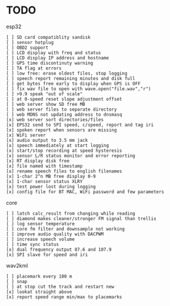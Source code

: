 # TODO

esp32

    [ ] SD card compatiblity sandisk
    [ ] sensor hotplug
    [ ] OBD2 support
    [ ] LCD display with freq and status
    [ ] LCD display IP address and hostname
    [ ] GPS time discontinuty warning
    [ ] TA flag at errors
    [ ] low free: erase oldest files, stop logging
    [ ] speech report remaining minutes and disk full
    [ ] get bytes free early to display when GPS is OFF
    [ ] fix wav file to open with wave.open("file.wav","r")
    [ ] >9.9 speak "out of scale"
    [ ] at 0-speed reset slope adjustment offset
    [ ] web server show SD free MB
    [ ] web server files to separate directory
    [ ] web MDNS not updating address to dnsmasq
    [x] web server sort directories/files
    [x] EPS32 send to SPI speed, c/speed, report and tag iri
    [x] spoken report when sensors are missing
    [x] WiFi server
    [x] audio output to 3.5 mm jack
    [x] speech immediately at start logging
    [x] start/stop recording at speed hysteresis
    [x] sensor L/R status monitor and error reporting
    [x] RT display disk free
    [x] file named with timestamp
    [x] rename speech files to english filenames
    [x] 1-char 2^n MB free display 0-9
    [x] 1-char sensor status XLRY
    [x] test power lost during logging
    [x] config file for BT MAC, WiFi password and few parameters

core

    [ ] latch calc_result from changing while reading
    [ ] diamond makes cleaner/stronger FM signal than trellis
    [ ] log sensor temperature
    [ ] core fm filter and downsample not working
    [ ] improve audio quality with DACPWM
    [ ] increase speech volume
    [ ] time sync status
    [x] dual frequency output 87.6 and 107.9
    [x] SPI slave for speed and iri

wav2kml

    [ ] placemark every 100 m
    [ ] snap
    [ ] at stop cut the track and restart new
    [x] lookat straight above
    [x] report speed range min/max to placemarks
